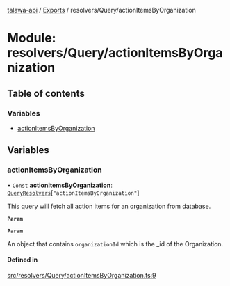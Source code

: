 [talawa-api](../README.md) / [Exports](../modules.md) / resolvers/Query/actionItemsByOrganization

# Module: resolvers/Query/actionItemsByOrganization

## Table of contents

### Variables

- [actionItemsByOrganization](resolvers_Query_actionItemsByOrganization.md#actionitemsbyorganization)

## Variables

### actionItemsByOrganization

• `Const` **actionItemsByOrganization**: [`QueryResolvers`](types_generatedGraphQLTypes.md#queryresolvers)[``"actionItemsByOrganization"``]

This query will fetch all action items for an organization from database.

**`Param`**

**`Param`**

An object that contains `organizationId` which is the _id of the Organization.

#### Defined in

[src/resolvers/Query/actionItemsByOrganization.ts:9](https://github.com/PalisadoesFoundation/talawa-api/blob/1432ce3/src/resolvers/Query/actionItemsByOrganization.ts#L9)
